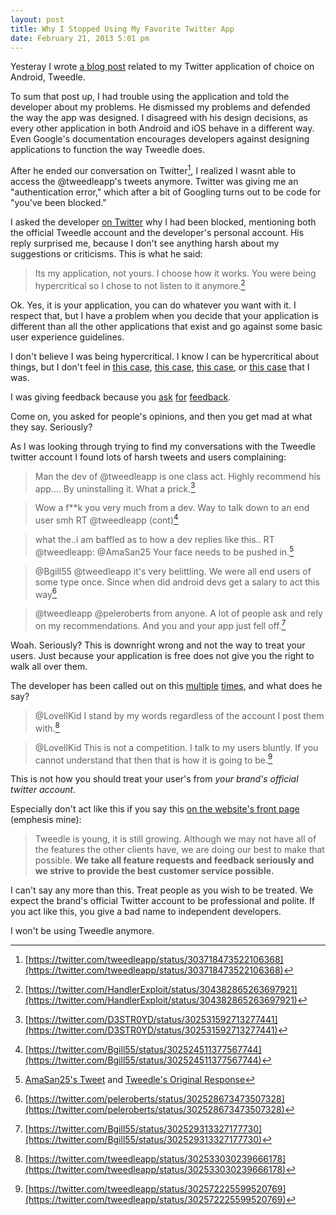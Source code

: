 ```yaml
--- 
layout: post
title: Why I Stopped Using My Favorite Twitter App
date: February 21, 2013 5:01 pm
---
```

Yesteray I wrote [a blog post](app-resuming-behavior.html) related to my Twitter application of choice on Android, Tweedle.

To sum that post up, I had trouble using the application and told the developer about my problems. He dismissed my problems and defended the way the app was designed. I disagreed with his design decisions, as every other application in both Android and iOS behave in a different way. Even Google's documentation encourages developers against designing applications to function the way Tweedle does.

After he ended our conversation on Twitter[^1], I realized I wasnt able to access the @tweedleapp's tweets anymore. Twitter was giving me an "authentication error," which after a bit of Googling turns out to be code for "you've been blocked."

I asked the developer [on Twitter](https://twitter.com/TannerLD/status/304376679273476098) why I had been blocked, mentioning both the official Tweedle account and the developer's personal account. His reply surprised me, because I don't see anything harsh about my suggestions or criticisms. This is what he said:

> Its my application, not yours. I choose how it works. You were being hypercritical so I chose to not listen to it anymore.[^2]

Ok. Yes, it is your application, you can do whatever you want with it. I respect that, but I have a problem when you decide that your application is different than all the other applications that exist and go against some basic user experience guidelines.

I don't believe I was being hypercritical. I know I can be hypercritical about things, but I don't feel in [this case](https://twitter.com/TannerLD/status/303647019766009856), [this case](https://twitter.com/TannerLD/status/303722873133088768), [this case](https://twitter.com/TannerLD/status/303549550189228032), or [this case](https://twitter.com/TannerLD/status/298839435267670017) that I was.

I was giving feedback because you [ask](https://twitter.com/tweedleapp/status/303717824248029185) [for](https://twitter.com/tweedleapp/status/302941606506553344) [feedback](https://twitter.com/tweedleapp/status/277944692476358656).

Come on, you asked for people's opinions, and then you get mad at what they say. Seriously?

As I was looking through trying to find my conversations with the Tweedle twitter account I found lots of harsh tweets and users complaining:

> Man the dev of @tweedleapp is one class act. Highly recommend his app…. By uninstalling it. What a prick.[^3]

> Wow a f\*\*k you very much from a dev. Way to talk down to an end user smh RT @tweedleapp (cont)[^4]

> what the..i am baffled as to how a dev replies like this.. RT @tweedleapp: @AmaSan25 Your face needs to be pushed in.[^5]

> &#64;Bgill55 @tweedleapp it's very belittling. We were all end users of some type once. Since when did android devs get a salary to act this way[^6]

> &#64;tweedleapp @peleroberts from anyone. A lot of people ask and rely on my recommendations. And you and your app just fell off.[^7]

Woah. Seriously? This is downright wrong and not the way to treat your users. Just because your application is free does not give you the right to walk all over them.

The developer has been called out on this [multiple](https://twitter.com/LovellKid/status/302532442743533569) [times](https://twitter.com/LovellKid/status/302531535574274048), and what does he say?

> &#64;LovellKid I stand by my words regardless of the account I post them with.[^8]

> &#64;LovellKid This is not a competition. I talk to my users bluntly. If you cannot understand that then that is how it is going to be.[^9]

This is not how you should treat your user's from *your brand's official twitter account*.

Especially don't act like this if you say this [on the website's front page](http://www.tweedleapp.com/) (emphesis mine):

> Tweedle is young, it is still growing. Although we may not have all of the features the other clients have, we are doing our best to make that possible. **We take all feature requests and feedback seriously and we strive to provide the best customer service possible.**

I can't say any more than this. Treat people as you wish to be treated. We expect the brand's official Twitter account to be professional and polite. If you act like this, you give a bad name to independent developers.

I won't be using Tweedle anymore.

[^1]: [https://twitter.com/tweedleapp/status/303718473522106368](https://twitter.com/tweedleapp/status/303718473522106368)
[^2]: [https://twitter.com/HandlerExploit/status/304382865263697921](https://twitter.com/HandlerExploit/status/304382865263697921)
[^3]: [https://twitter.com/D3STR0YD/status/302531592713277441](https://twitter.com/D3STR0YD/status/302531592713277441)
[^4]: [https://twitter.com/Bgill55/status/302524511377567744](https://twitter.com/Bgill55/status/302524511377567744)
[^5]: [AmaSan25's Tweet](https://twitter.com/AmaSan25/status/302950877424132096) and [Tweedle's Original Response](https://twitter.com/tweedleapp/status/302950131265830913)
[^6]: [https://twitter.com/peleroberts/status/302528673473507328](https://twitter.com/peleroberts/status/302528673473507328)
[^7]: [https://twitter.com/Bgill55/status/302529313327177730](https://twitter.com/Bgill55/status/302529313327177730)
[^8]: [https://twitter.com/tweedleapp/status/302533030239666178](https://twitter.com/tweedleapp/status/302533030239666178)
[^9]: [https://twitter.com/tweedleapp/status/302572225599520769](https://twitter.com/tweedleapp/status/302572225599520769)